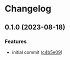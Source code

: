 # Changelog

## 0.1.0 (2023-08-18)


### Features

* initial commit ([c4b5e09](https://github.com/liblaf/utils-cli/commit/c4b5e090bada0121da7906d410a0bf0db86e09ca))
